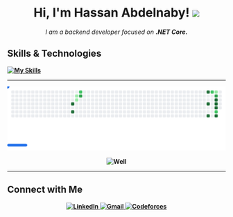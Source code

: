 <h1 align="center">Hi, I'm Hassan Abdelnaby! <img src="https://media.giphy.com/media/hvRJCLFzcasrR4ia7z/giphy.gif" width="35"></h1>
<p align="center">
  <i>I am a backend developer focused on <b>.NET Core<b>. </i>
</p>

## Skills & Technologies
[![My Skills](https://skillicons.dev/icons?i=cs,dotnet,js,java,cpp,php,c,py,mysql,html,css,git,github,linux,md&theme=light)](https://skillicons.dev)

---
<p align="center">
  <picture>
  <source
    media="(prefers-color-scheme: dark)"
    srcset="images/breakout-dark.svg"
  />
  <source
    media="(prefers-color-scheme: light)"
    srcset="images/breakout-light.svg"
  />
  <img alt="Breakout Game" src="images/breakout-light.svg" />
</picture>

</p> 
<p align="center">
  <img src="https://media.giphy.com/media/v1.Y2lkPTc5MGI3NjExazFrcTBlOHBlem16Z3NhNzN3NHgyZ2VkcGV1aWMyMGFwZGd0Nm1udyZlcD12MV9naWZzX3NlYXJjaCZjdD1n/s5wFafpHxqKbIEERl9/giphy.gif" alt="Well" width="500"/>
</p>

---

## Connect with Me

<p align="center">
  <a href="https://www.linkedin.com/in/hassan-abdelnaby-">
    <img alt="LinkedIn" src="https://img.shields.io/badge/LinkedIn-0A66C2?style=for-the-badge&logo=linkedin&logoColor=white"/>
  </a>
  <a href="mailto:hassan.abdelnaby69@gmail.com" target="_blank">
    <img alt="Gmail" src="https://img.shields.io/badge/Gmail-D14836?style=for-the-badge&logo=gmail&logoColor=white"/>
  </a>
  <a href="https://codeforces.com/profile/Hassan69" target="_blank">
    <img alt="Codeforces" src="https://img.shields.io/badge/Codeforces-1F8ACB?style=for-the-badge&logo=codeforces&logoColor=white"/>
  </a>
</p>
